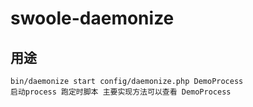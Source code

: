 # swoole-daemonize

## 用途
    bin/daemonize start config/daemonize.php DemoProcess
    启动process 跑定时脚本 主要实现方法可以查看 DemoProcess

